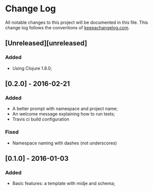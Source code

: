 # Change Log
All notable changes to this project will be documented in this file. This change log follows the conventions of [keepachangelog.com](http://keepachangelog.com/).

## [Unreleased][unreleased]

### Added
* Using Clojure 1.8.0;

## [0.2.0] - 2016-02-21

### Added
* A better prompt with namespace and project name;
* An welcome message explaining how to run tests;
* Travis ci build configuration

### Fixed ###
* Namespace naming with dashes (not underscores)

## [0.1.0] - 2016-01-03

### Added ###
* Basic features: a template with midje and schema;
